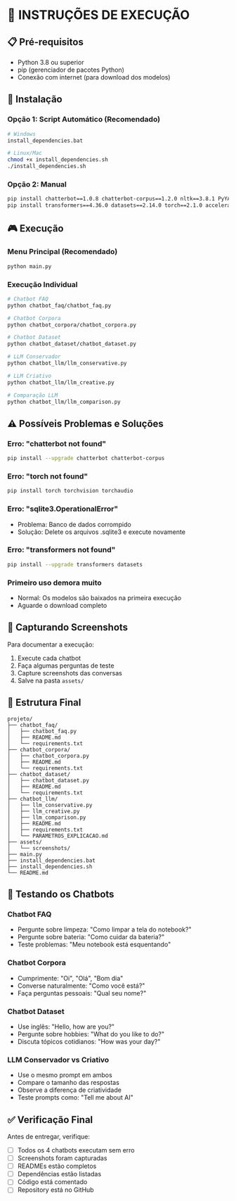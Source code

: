 # 🚀 INSTRUÇÕES DE EXECUÇÃO

## 📋 Pré-requisitos
- Python 3.8 ou superior
- pip (gerenciador de pacotes Python)
- Conexão com internet (para download dos modelos)

## 💾 Instalação

### Opção 1: Script Automático (Recomendado)
```bash
# Windows
install_dependencies.bat

# Linux/Mac
chmod +x install_dependencies.sh
./install_dependencies.sh
```

### Opção 2: Manual
```bash
pip install chatterbot==1.0.8 chatterbot-corpus==1.2.0 nltk==3.8.1 PyYAML==6.0.1
pip install transformers==4.36.0 datasets==2.14.0 torch==2.1.0 accelerate==0.24.0
```

## 🎮 Execução

### Menu Principal (Recomendado)
```bash
python main.py
```

### Execução Individual
```bash
# Chatbot FAQ
python chatbot_faq/chatbot_faq.py

# Chatbot Corpora  
python chatbot_corpora/chatbot_corpora.py

# Chatbot Dataset
python chatbot_dataset/chatbot_dataset.py

# LLM Conservador
python chatbot_llm/llm_conservative.py

# LLM Criativo
python chatbot_llm/llm_creative.py

# Comparação LLM
python chatbot_llm/llm_comparison.py
```

## ⚠️ Possíveis Problemas e Soluções

### Erro: "chatterbot not found"
```bash
pip install --upgrade chatterbot chatterbot-corpus
```

### Erro: "torch not found" 
```bash
pip install torch torchvision torchaudio
```

### Erro: "sqlite3.OperationalError"
- Problema: Banco de dados corrompido
- Solução: Delete os arquivos .sqlite3 e execute novamente

### Erro: "transformers not found"
```bash
pip install --upgrade transformers datasets
```

### Primeiro uso demora muito
- Normal: Os modelos são baixados na primeira execução
- Aguarde o download completo

## 📸 Capturando Screenshots

Para documentar a execução:
1. Execute cada chatbot
2. Faça algumas perguntas de teste
3. Capture screenshots das conversas
4. Salve na pasta `assets/`

## 📝 Estrutura Final

```
projeto/
├── chatbot_faq/
│   ├── chatbot_faq.py
│   ├── README.md
│   └── requirements.txt
├── chatbot_corpora/
│   ├── chatbot_corpora.py
│   ├── README.md  
│   └── requirements.txt
├── chatbot_dataset/
│   ├── chatbot_dataset.py
│   ├── README.md
│   └── requirements.txt
├── chatbot_llm/
│   ├── llm_conservative.py
│   ├── llm_creative.py
│   ├── llm_comparison.py
│   ├── README.md
│   ├── requirements.txt
│   └── PARAMETROS_EXPLICACAO.md
├── assets/
│   └── screenshots/
├── main.py
├── install_dependencies.bat
├── install_dependencies.sh
└── README.md
```

## 🎯 Testando os Chatbots

### Chatbot FAQ
- Pergunte sobre limpeza: "Como limpar a tela do notebook?"
- Pergunte sobre bateria: "Como cuidar da bateria?"
- Teste problemas: "Meu notebook está esquentando"

### Chatbot Corpora
- Cumprimente: "Oi", "Olá", "Bom dia"
- Converse naturalmente: "Como você está?"
- Faça perguntas pessoais: "Qual seu nome?"

### Chatbot Dataset
- Use inglês: "Hello, how are you?"
- Pergunte sobre hobbies: "What do you like to do?"
- Discuta tópicos cotidianos: "How was your day?"

### LLM Conservador vs Criativo
- Use o mesmo prompt em ambos
- Compare o tamanho das respostas
- Observe a diferença de criatividade
- Teste prompts como: "Tell me about AI"

## ✅ Verificação Final

Antes de entregar, verifique:
- [ ] Todos os 4 chatbots executam sem erro
- [ ] Screenshots foram capturadas
- [ ] READMEs estão completos
- [ ] Dependências estão listadas
- [ ] Código está comentado
- [ ] Repository está no GitHub
